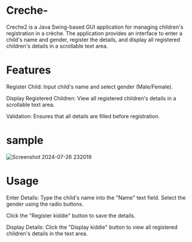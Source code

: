 # Creche-
Creche2 is a Java Swing-based GUI application for managing children's registration in a crèche. The application provides an interface to enter a child's name and gender, register the details, and display all registered children's details in a scrollable text area.

# Features
Register Child: Input child's name and select gender (Male/Female).

Display Registered Children: View all registered children's details in a scrollable text area.

Validation: Ensures that all details are filled before registration.
# sample
![Screenshot 2024-07-26 232019](https://github.com/user-attachments/assets/7b0263d0-85c5-4efa-9199-68dcfff5c9f4)

# Usage
Enter Details:
Type the child's name into the "Name" text field.
Select the gender using the radio buttons.

Click the "Register kiddie" button to save the details.

Display Details:
Click the "Display kiddie" button to view all registered children's details in the text area.
